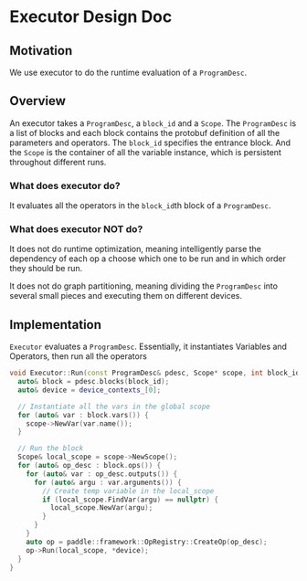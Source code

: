 # Executor Design Doc

## Motivation

We use executor to do the runtime evaluation of a `ProgramDesc`.

## Overview

An executor takes a `ProgramDesc`, a `block_id` and a `Scope`.  The `ProgramDesc` is a list of blocks and each block contains the protobuf definition of all the parameters and operators. The `block_id` specifies the entrance block. And the `Scope` is the container of all the variable instance, which is persistent throughout different runs.

### What does executor do?

It evaluates all the operators in the `block_id`th block of a `ProgramDesc`.

### What does executor NOT do?

It does not do runtime optimization, meaning intelligently parse the dependency of each op a choose which one to be run and in which order they should be run.

It does not do graph partitioning, meaning dividing the `ProgramDesc` into several small pieces and executing them on different devices.

## Implementation

`Executor` evaluates a `ProgramDesc`. Essentially, it instantiates Variables and Operators, then run all the operators

```c++
void Executor::Run(const ProgramDesc& pdesc, Scope* scope, int block_id) {
  auto& block = pdesc.blocks(block_id);
  auto& device = device_contexts_[0];

  // Instantiate all the vars in the global scope
  for (auto& var : block.vars()) {
    scope->NewVar(var.name());
  }

  // Run the block
  Scope& local_scope = scope->NewScope();
  for (auto& op_desc : block.ops()) {
    for (auto& var : op_desc.outputs()) {
      for (auto& argu : var.arguments()) {
        // Create temp variable in the local_scope
        if (local_scope.FindVar(argu) == nullptr) {
          local_scope.NewVar(argu);
        }
      }
    }
    auto op = paddle::framework::OpRegistry::CreateOp(op_desc);
    op->Run(local_scope, *device);
  }
}
```
